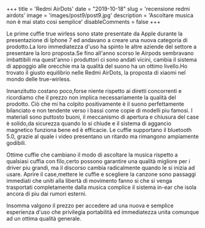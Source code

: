 +++ 
title = 'Redmi AirDots'
date = "2019-10-18"
slug = 'recensione redmi airdots' 
image = 'images/post9/post9.jpg' 
description = 'Ascoltare musica non è mai stato cosi semplice' 
disableComments = false
+++

Le prime cuffie true wirless sono state presentate da Apple durante la presentazione di Iphone 7 ed andavano a creare una nuova categoria di prodotto.La loro immediatezza d'uso ha spinto le altre aziende del settore a presentare la loro proposta.Se fino all'anno scorso le Airpods sembravano imbattibili ma quest'anno i produttori ci sono andati vicini, cambia il sistema di appoggio alle orecchie ma la qualità del suono ha un ottimo livello.Ho trovato il giusto equilibrio nelle Redmi AirDots, la proposta di xiaomi nel mondo delle true-wirless.

Innanzitutto costano poco,forse niente rispetto ai diretti concorrenti e ricordiamo che il prezzo non implica necessariamente la qualità del prodotto. Ciò che mi ha colpito positivamente è il suono perfettamente bilanciato e non tendente verso i bassi come copie di modelli piu famosi. I materiali sono puttosto buoni, il meccanismo di apertura e chiusura del case è solido,da sicurezza quando lo si chiude e il sistema di aggancio magnetico funziona bene ed è efficacie. 
Le cuffie supportano il bluetooth 5.0, grazie al quale i video presentano un ritardo ma rimangono ampiamente godibili.

Ottime cuffie che cambiano il modo di ascoltare la musica rispetto a qualsiasi cuffia con filo,certo possono garantire una qualità migliore per i driver piu grandi, ma il discorso cambia radicalmente quando le si inizia ad usare. Aprire il case,mettere le cuffie e scegliere la canzone sono passaggi immediati che uniti alla libertà di movimento fanno si che si venga trasportati completamente dalla musica complice il sistema in-ear che isola ancora di piu dai rumori esterni.


Insomma valgono il prezzo per accedere ad una nuova e semplice esperienza d'uso che privilegia portabilità ed immediatezza unita comunque ad un ottima qualità generale. 
